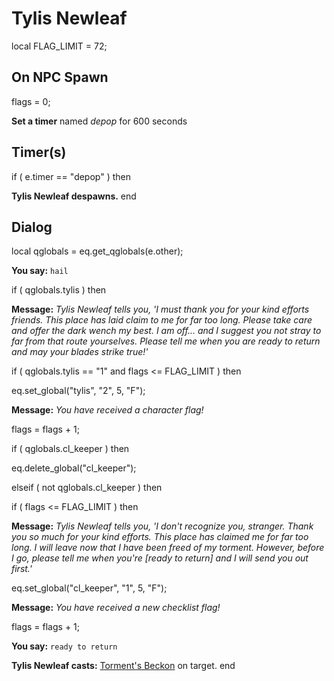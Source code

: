 # Tylis Newleaf
local FLAG_LIMIT = 72;

## On NPC Spawn

flags = 0;

**Set a timer** named *depop* for 600 seconds
## Timer(s)

if ( e.timer == "depop" ) then


**Tylis Newleaf despawns.**
end

## Dialog

local qglobals = eq.get_qglobals(e.other);


**You say:** `hail`





if ( qglobals.tylis ) then






**Message:** <span class="text-warning">*Tylis Newleaf tells you, 'I must thank you for your kind efforts friends.  This place has laid claim to me for far too long.  Please take care and offer the dark wench my best.  I am off... and I suggest you not stray to far from that route yourselves.  Please tell me when you are ready to return and may your blades strike true!'*</span>







if ( qglobals.tylis == "1" and flags <= FLAG_LIMIT ) then




eq.set_global("tylis", "2", 5, "F");




**Message:** <span class="text-warning">*You have received a character flag!*</span>




flags = flags + 1;









if ( qglobals.cl_keeper ) then




eq.delete_global("cl_keeper");









elseif ( not qglobals.cl_keeper ) then






if ( flags <= FLAG_LIMIT ) then




**Message:** <span class="text-warning">*Tylis Newleaf tells you, 'I don't recognize you, stranger. Thank you so much for your kind efforts.  This place has claimed me for far too long.  I will leave now that I have been freed of my torment. However, before I go, please tell me when you're [ready to return] and I will send you out first.'*</span>




eq.set_global("cl_keeper", "1", 5, "F");




**Message:** <span class="text-warning">*You have received a new checklist flag!*</span>




flags = flags + 1;







**You say:** `ready to return`



**Tylis Newleaf casts:** [Torment's Beckon](/spell/1136) on target.
end
